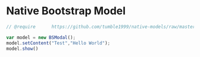 # Native Bootstrap Model

```javascript
// @require      https://github.com/tumble1999/native-models/raw/master/native-model.js
```

```javascript
var model = new BSModal();
model.setContent("Test","Hello World");
model.show()
```
